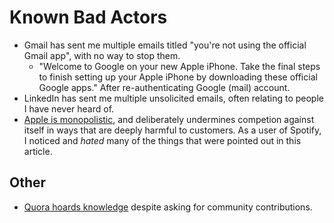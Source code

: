 # Known Bad Actors

* Gmail has sent me multiple emails titled "you're not using the official Gmail app", with no way to stop them.
  * "Welcome to Google on your new Apple iPhone. Take the final steps to finish setting up your Apple iPhone by downloading these official Google apps." After re-authenticating Google \(mail\) account.
* LinkedIn has sent me multiple unsolicited emails, often relating to people I have never heard of.
* [Apple is monopolistic](https://www.timetoplayfair.com/timeline/), and deliberately undermines competion against itself in ways that are deeply harmful to customers. As a user of Spotify, I noticed and _hated_ many of the things that were pointed out in this article.

## Other

* [Quora hoards knowledge](https://waxy.org/2018/12/why-you-should-never-ever-use-quora/) despite asking for community contributions.



